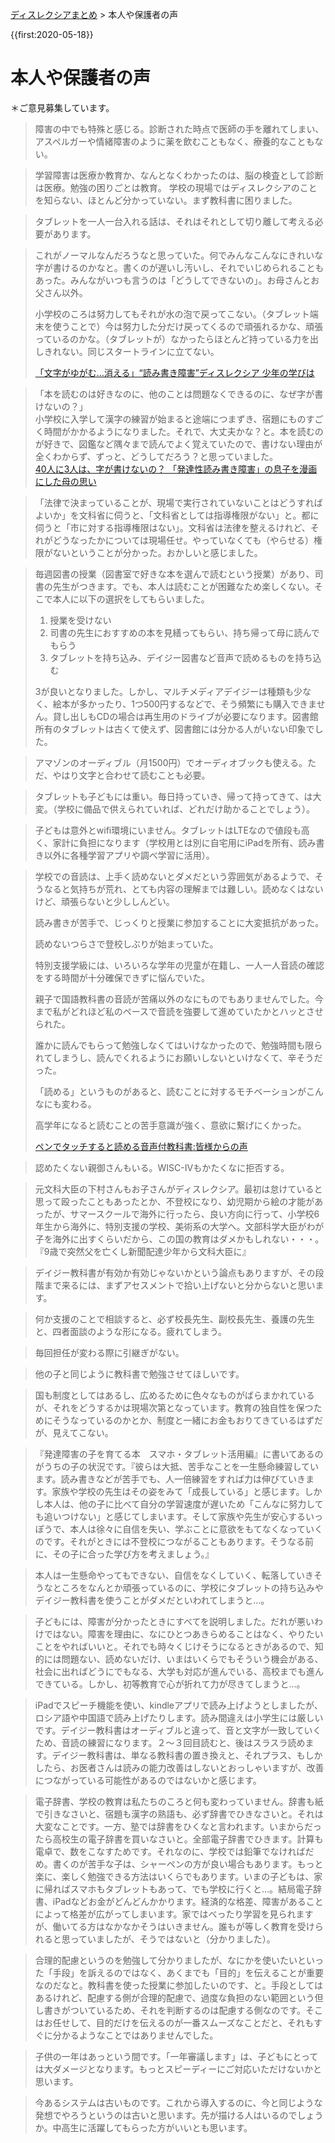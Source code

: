 <p class="breadcrumbs"><a href="index.md">ディスレクシアまとめ</a> > 本人や保護者の声

{{first:2020-05-18}}

# 本人や保護者の声

＊ご意見募集しています。

> 障害の中でも特殊と感じる。診断された時点で医師の手を離れてしまい、アスペルガーや情緒障害のように薬を飲むこともなく、療養的なこともない。

> 学習障害は医療か教育か、なんとなくわかったのは、脳の検査として診断は医療。勉強の困りごとは教育。
学校の現場ではディスレクシアのことを知らない、ほとんど分かっていない。まず教科書に困りました。

> タブレットを一人一台入れる話は、それはそれとして切り離して考える必要があります。<!-- 教科書問題です。-->

> これがノーマルなんだろうなと思っていた。何でみんなこんなにきれいな字が書けるのかなと。書くのが遅いし汚いし、それでいじめられることもあった。みんながいつも言うのは「どうしてできないの」。お母さんとお父さん以外。
>
> 小学校のころは努力してもそれが水の泡で戻ってこない。（タブレット端末を使うことで）今は努力した分だけ戻ってくるので頑張れるかな、頑張っているのかな。（タブレットが）なかったらほとんど持っている力を出しきれない。同じスタートラインに立てない。
>
>[「文字がゆがむ…消える」“読み書き障害”ディスレクシア 少年の学びは](https://note.com/news23/n/ndd69b5ccd3d4)


>「本を読むのは好きなのに、他のことは問題なくできるのに、なぜ字が書けないの？」  
小学校に入学して漢字の練習が始まると途端につまずき、宿題にものすごく時間がかかるようになりました。それで、大丈夫かな？と。本を読むのが好きで、図鑑など隅々まで読んでよく覚えていたので、書けない理由が全くわからず、ずっと、どうしてだろう？と思っていました。  
>[40人に3人は、字が書けないの？ 「発達性読み書き障害」の息子を漫画にした母の思い](https://www.huffingtonpost.jp/entry/uchinoko_jp_5c5be752e4b0e3ab95b3c68b)

>「法律で決まっていることが、現場で実行されていないことはどうすればよいか」を文科省に伺うと、「文科省としては指導権限がない」と。都に伺うと「市に対する指導権限はない」。文科省は法律を整えるけれど、それがどうなったかについては現場任せ。やっていなくても（やらせる）権限がないということが分かった。おかしいと感じました。

> 毎週図書の授業（図書室で好きな本を選んで読むという授業）があり、司書の先生がつきます。でも、本人は読むことが困難なため楽しくない。そこで本人に以下の選択をしてもらいました。
> 1. 授業を受けない
> 1. 司書の先生におすすめの本を見繕ってもらい、持ち帰って母に読んでもらう
> 1. タブレットを持ち込み、デイジー図書など音声で読めるものを持ち込む
>
> 3が良いとなりました。しかし、マルチメディアデイジーは種類も少なく、絵本が多かったり、1つ500円するなどで、そう頻繁にも購入できません。貸し出しもCDの場合は再生用のドライブが必要になります。図書館所有のタブレットは古くて使えず、図書館には分かる人がいない印象でした。

<!--
>「デイジー子ども文庫」事業のモニターをし始めて、「図書の時間がよみがえった」と言われた。
-->

> アマゾンのオーディブル（月1500円）でオーディオブックも使える。ただ、やはり文字と合わせて読むことも必要。

> タブレットも子どもには重い。毎日持っていき、帰って持ってきて、は大変。（学校に備品で供えられていれば、どれだけ助かることでしょう）。

> 子どもは意外とwifi環境にいません。タブレットはLTEなので値段も高く、家計に負担になります（学校用とは別に自宅用にiPadを所有、読み書き以外に各種学習アプリや調べ学習に活用）。

> 学校での音読は、上手く読めないとダメだという雰囲気があるようで、そうなると気持ちが荒れ、とても内容の理解までは難しい。読めなくはないけど、頑張らないと少ししんどい。
>
> 読み書きが苦手で、じっくりと授業に参加することに大変抵抗があった。
> 
> 読めないつらさで登校しぶりが始まっていた。
>
> 特別支援学級には、いろいろな学年の児童が在籍し、一人一人音読の確認をする時間が十分確保できずに悩んでいた。
>
> 親子で国語教科書の音読が苦痛以外のなにものでもありませんでした。今まで私がどれほど私のペースで音読を強要して進めていたかとハッとさせられた。
>
> 誰かに読んでもらって勉強しなくてはいけなかったので、勉強時間も限られてしまうし、読んでくれるようにお願いしないといけなくて、辛そうだった。
> 
> 「読める」というものがあると、読むことに対するモチベーションがこんなにも変わる。
> 
> 高学年になると読むことの苦手意識が強く、意欲に繋げにくかった。
>
> [ペンでタッチすると読める音声付教科書:皆様からの声](https://www.mext.go.jp/content/1422868_007.pdf)

> 認めたくない親御さんもいる。WISC-IVもかたくなに拒否する。

>元文科大臣の下村さんもお子さんがディスレクシア。最初は怠けていると思って殴ったこともあったとか、不登校になり、幼児期から絵の才能があったが、サマースクールで海外に行ったら、良い方向に行って、小学校6年生から海外に、特別支援の学校、美術系の大学へ。文部科学大臣がわが子を海外に出すくらいだから、この国の教育はダメかもしれない・・・。
>『9歳で突然父を亡くし新聞配達少年から文科大臣に』

> デイジー教科書が有効か有効じゃないかという論点もありますが、その段階まで来るには、まずアセスメントで拾い上げないと分からないと思います。

> 何か支援のことで相談すると、必ず校長先生、副校長先生、養護の先生と、四者面談のような形になる。疲れてしまう。

> 毎回担任が変わる際に引継ぎがない。

> 他の子と同じように教科書で勉強させてほしいです。

<!--
> 特別支援に関わるリーフレットには、『保護者の同意を得ることにより、関係機関 と情報共有をするための資料となり、関係機関（病院等）と連携した支援を行うことができます。』と書いてあるが、まったく・・・。
-->

> 国も制度としてはあるし、広めるために色々なものがばらまかれているが、それをどうするかは現場次第となっています。教育の独自性を保つためにそうなっているのかとか、制度と一緒にお金もおりてきているはずだが、見えてこない。

> 『発達障害の子を育てる本　スマホ・タブレット活用編』に書いてあるのがうちの子の状況です。『彼らは大抵、苦手なことを一生懸命練習しています。読み書きなどが苦手でも、人一倍練習をすれば力は伸びていきます。家族や学校の先生はその姿をみて「成長している」と感じます。しかし本人は、他の子に比べて自分の学習速度が遅いため「こんなに努力しても追いつけない」と感じてしまいます。そして家族や先生が安心するいっぽうで、本人は徐々に自信を失い、学ぶことに意欲をもてなくなっていくのです。それがときには不登校につながることもあります。そうなる前に、その子に合った学び方を考えましょう。』

> 本人は一生懸命やってもできない、自信をなくしていく、転落していきそうなところをなんとか頑張っているのに、学校にタブレットの持ち込みやデイジー教科書を使うことがダメだといわれてしまうと…。

> 子どもには、障害が分かったときにすべてを説明しました。だれが悪いわけではない。障害を理由に、なにひとつあきらめることはなく、やりたいことをやればいいと。それでも時々くじけそうになるときがあるので、知的には問題ない、読めないだけ、いまはいくらでもそういう機会がある、社会に出ればどうにでもなる、大学も対応が進んでいる、高校までも進んできている。しかし、初等教育で心が折れて力が尽きてしまうと…。

<!--
> 子どもは未来の塊。不登校になってひきこもりになって生活保護を頂いて生きていくとなる人たちがいることはほんとうにもったいない。国会でも話してほしい。

> 図書館も基本計画を作っている段階で、大きな図書館もたまに行きます。図書館は本来楽しい場所。障害があっても楽しめるといいのですが。
-->

> iPadでスピーチ機能を使い、kindleアプリで読み上げようとしましたが、ロシア語や中国語で読み上げたりします。読み間違えは小学生には厳しいです。デイジー教科書はオーディブルと違って、音と文字が一致していくため、音読の練習になります。２～３回目読むと、後はスラスラ読めます。デイジー教科書は、単なる教科書の置き換えと、それプラス、もしかしたら、お医者さんは読みの能力改善はしないとおっしゃいますが、改善につながっている可能性があるのではないかと感じます。

> 電子辞書、学校の教育は私たちのころと何も変わっていません。辞書も紙で引きなさいと、宿題も漢字の熟語も、必ず辞書でひきなさいと。それは大変なことです。一方、塾では辞書をひくなと言われます。いまからだったら高校生の電子辞書を買いなさいと。全部電子辞書でひきます。計算も電卓で、数をこなすためです。それなのに、学校では鉛筆でなければだめ。書くのが苦手な子は、シャーペンの方が良い場合もあります。もっと楽に、楽しく勉強できる方法はいくらでもあります。いまの子どもは、家に帰ればスマホもタブレットもあって、でも学校に行くと…。結局電子辞書、iPadなどお金がどんどんかかります。経済的な格差、障害があることによって格差が広がってしまいます。家ではべったり学習を見られますが、働いてる方はなかなかそうはいきません。誰もが等しく教育を受けられると思っていましたが、そうではないと（分かりました）。

<!--
> 医師によると、うちの子は「読み」の検査結果ではディスレクシアではある（著しく読み速度が遅いなど）ものの、学習障害の判断基準となる検査の結果では、語彙や数的推論、計算などは実年齢より相当年齢が上で、読み書きは実年齢以下ではあるがトータルで学習障害ではない（障害の域にない）。読むことがダメな部分を補うことをやってきた結果、できている、だから、そういう可能性があるよというモデルとしていただくと、適切なことをしてあげれば、学習障害にならない。障害は社会が作ると、まさにそうだなと。
-->

<!--
> それこそ勉強はだれが本を読むと決めたのでしょう。今の時代、字を読むこと＝勉強ではなく、年齢が上がれば、勉強は読むことではないと思います。学年が低いときに読むことが多いことで不安になり、可能性を切られてしまっている。読めない子は目立たない子で、障害の中でも顕在化しません。
-->


> 合理的配慮というのを勉強して分かりましたが、なにかを使いたいといった「手段」を訴えるのではなく、あくまでも「目的」を伝えることが重要なのだなと。教科書を使った授業に参加したいのです、と。手段としてはあるけれど、配慮する側が合理的配慮で、過度な負担のない範囲という但し書きがついているため、それを判断するのは配慮する側なのです。そこはお任せして、目的だけを伝えるのが一番スムーズなことだと、それもすぐに分かるようなことではありませんでした。

<!--
> 文科省のご意見コーナーに「お返事いただきたい」にチェックして、「希望したけどダメだったが、それは配慮が妥当な配慮であったが過度な負担なく、と組み合わせて判断がでるので、私は妥当な配慮だと思っている、それがダメだということは、市にとってみたら経済的な面で過度な負担、学校の言い分では他の子どもへの配慮ということで過度な負担、そういうことなのか、過度な負担についてはだれがどうやって判断するのか」書いたが反応ない。
-->

> 子供の一年はあっという間です。「一年審議します」は、子どもにとっては大ダメージとなります。もっとスピーディーにご対応いただけないかと思います。

<!--
> アセスメントについて、実施率はどれくらいなのかと問い合わせました。あまり高くないとのことです。「これも配りました、実施は現場に任せています」というご回答。学習方法も載っているので、それだけを取り出して特別支援教室で使っているというのは聞いたことがあります。アセスメントと言っても、アセスメントとして使われていないようです。
-->

> 今あるシステムは古いものです。これから導入するのに、今と同じような発想でやろうというのは古いと思います。先が描ける人はいるのでしょうか。中高生に活躍してもらった方がいいとも思います。

